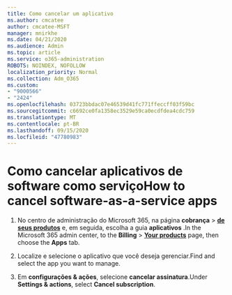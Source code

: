 ```yaml
---
title: Como cancelar um aplicativo
ms.author: cmcatee
author: cmcatee-MSFT
manager: mnirkhe
ms.date: 04/21/2020
ms.audience: Admin
ms.topic: article
ms.service: o365-administration
ROBOTS: NOINDEX, NOFOLLOW
localization_priority: Normal
ms.collection: Adm_O365
ms.custom:
- "9000566"
- "2424"
ms.openlocfilehash: 03723bbdac07e46539d41fc771ffeccff03f59bc
ms.sourcegitcommit: c6692ce0fa1358ec3529e59ca0ecdfdea4cdc759
ms.translationtype: MT
ms.contentlocale: pt-BR
ms.lasthandoff: 09/15/2020
ms.locfileid: "47780983"
---
```

# <a name="how-to-cancel-software-as-a-service-apps"></a><span data-ttu-id="a414b-102">Como cancelar aplicativos de software como serviço</span><span class="sxs-lookup"><span data-stu-id="a414b-102">How to cancel software-as-a-service apps</span></span> 

1. <span data-ttu-id="a414b-103">No centro de administração do Microsoft 365, na página **cobrança**  >  **[de seus produtos](https://go.microsoft.com/fwlink/p/?linkid=842054)** e, em seguida, escolha a guia **aplicativos** .</span><span class="sxs-lookup"><span data-stu-id="a414b-103">In the Microsoft 365 admin center, to the **Billing** > **[Your products](https://go.microsoft.com/fwlink/p/?linkid=842054)** page, then choose the **Apps** tab.</span></span>

2. <span data-ttu-id="a414b-104">Localize e selecione o aplicativo que você deseja gerenciar.</span><span class="sxs-lookup"><span data-stu-id="a414b-104">Find and select the app you want to manage.</span></span>

3. <span data-ttu-id="a414b-105">Em **configurações & ações**, selecione **cancelar assinatura**.</span><span class="sxs-lookup"><span data-stu-id="a414b-105">Under **Settings & actions**, select **Cancel subscription**.</span></span>